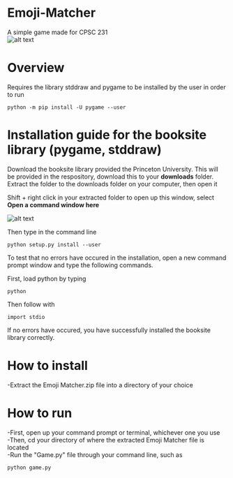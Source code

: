 # Emoji-Matcher
A simple game made for CPSC 231 \
![alt text](https://gyazo.com/54e96a8ace78f11492fb410078211f8a)

# Overview
Requires the library stddraw and pygame to be installed by the user in order to run
```
python -m pip install -U pygame --user
```
# Installation guide for the booksite library (pygame, stddraw)
Download the booksite library provided the Princeton University. This will be provided in the respository, download this to your **downloads** folder. \
Extract the folder to the downloads folder on your computer, then open it 

Shift + right click in your extracted folder to open up this window, select **Open a command window here** 

![alt text](https://i.gyazo.com/aa05eecfb01da0c6d039adacc4c7ebf4.png) 

Then type in the command line
```
python setup.py install --user
```

To test that no errors have occured in the installation, open a new command prompt window and type the following commands.

First, load python by typing 
```
python
```
Then follow with
```
import stdio
```
If no errors have occured, you have successfully installed the booksite library correctly. 

# How to install
-Extract the Emoji Matcher.zip file into a directory of your choice

# How to run 
-First, open up your command prompt or terminal, whichever one you use \
-Then, cd your directory of where the extracted Emoji Matcher file is located \
-Run the "Game.py" file through your command line, such as 
```
python game.py
```
